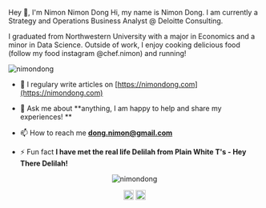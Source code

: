 Hey 👋, I'm Nimon Nimon Dong</h1>
Hi, my name is Nimon Dong. I am currently a Strategy and Operations Business Analyst @ Deloitte Consulting. 

I graduated from Northwestern University with a major in Economics and a minor in Data Science. Outside of work, I enjoy cooking delicious food (follow my food instagram @chef.nimon) and running! </h3>

<p align="left"> <img src="https://komarev.com/ghpvc/?username=nimondong" alt="nimondong" /> </p>

- 📝 I regulary write articles on [https://nimondong.com](https://nimondong.com)

- 💬 Ask me about **anything, I am happy to help and share my experiences! **

- 📫 How to reach me **dong.nimon@gmail.com**

- ⚡ Fun fact **I have met the real life Delilah from Plain White T's - Hey There Delilah!**

<p align="center"> <img src="https://github-readme-stats.vercel.app/api?username=nimondong&show_icons=true" alt="nimondong" /> </p>

<p align="center">
<a href="https://linkedin.com/in/nimondong" target="blank"><img align="center" src="https://cdn.jsdelivr.net/npm/simple-icons@3.0.1/icons/linkedin.svg" alt="nimondong" height="20" width="20" /></a>
<a href="https://instagram.com/nimon.dong" target="blank"><img align="center" src="https://cdn.jsdelivr.net/npm/simple-icons@3.0.1/icons/instagram.svg" alt="nimon.dong" height="20" width="20" /></a>
</p>
